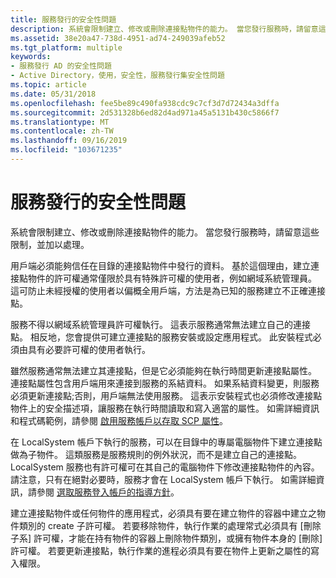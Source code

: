 ```yaml
---
title: 服務發行的安全性問題
description: 系統會限制建立、修改或刪除連接點物件的能力。 當您發行服務時，請留意這些限制，並加以處理。
ms.assetid: 38e20a47-738d-4951-ad74-249039afeb52
ms.tgt_platform: multiple
keywords:
- 服務發行 AD 的安全性問題
- Active Directory，使用，安全性，服務發行集安全性問題
ms.topic: article
ms.date: 05/31/2018
ms.openlocfilehash: fee5be89c490fa938cdc9c7cf3d7d72434a3dffa
ms.sourcegitcommit: 2d531328b6ed82d4ad971a45a5131b430c5866f7
ms.translationtype: MT
ms.contentlocale: zh-TW
ms.lasthandoff: 09/16/2019
ms.locfileid: "103671235"
---
```

# <a name="security-issues-for-service-publication"></a>服務發行的安全性問題

系統會限制建立、修改或刪除連接點物件的能力。 當您發行服務時，請留意這些限制，並加以處理。

用戶端必須能夠信任在目錄的連接點物件中發行的資料。 基於這個理由，建立連接點物件的許可權通常僅限於具有特殊許可權的使用者，例如網域系統管理員。 這可防止未經授權的使用者以偏概全用戶端，方法是為已知的服務建立不正確連接點。

服務不得以網域系統管理員許可權執行。 這表示服務通常無法建立自己的連接點。 相反地，您會提供可建立連接點的服務安裝或設定應用程式。 此安裝程式必須由具有必要許可權的使用者執行。

雖然服務通常無法建立其連接點，但是它必須能夠在執行時間更新連接點屬性。 連接點屬性包含用戶端用來連接到服務的系結資料。 如果系結資料變更，則服務必須更新連接點;否則，用戶端無法使用服務。 這表示安裝程式也必須修改連接點物件上的安全描述項，讓服務在執行時間讀取和寫入適當的屬性。 如需詳細資訊和程式碼範例，請參閱 [啟用服務帳戶以存取 SCP 屬性](enabling-service-account-to-access-scp-properties.md)。

在 LocalSystem 帳戶下執行的服務，可以在目錄中的專屬電腦物件下建立連接點做為子物件。 這類服務是服務規則的例外狀況，而不是建立自己的連接點。 LocalSystem 服務也有許可權可在其自己的電腦物件下修改連接點物件的內容。 請注意，只有在絕對必要時，服務才會在 LocalSystem 帳戶下執行。 如需詳細資訊，請參閱 [選取服務登入帳戶的指導方針](guidelines-for-selecting-a-service-logon-account.md)。

建立連接點物件或任何物件的應用程式，必須具有要在建立物件的容器中建立之物件類別的 create 子許可權。 若要移除物件，執行作業的處理常式必須具有 [刪除子系] 許可權，才能在持有物件的容器上刪除物件類別，或擁有物件本身的 [刪除] 許可權。 若要更新連接點，執行作業的進程必須具有要在物件上更新之屬性的寫入權限。

 

 




